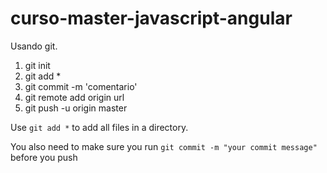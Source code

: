 # curso-master-javascript-angular



Usando git.

1. git init
2. git add *
3. git commit -m 'comentario'
4. git remote add origin url
5. git push -u origin master

Use `git add *` to add all files in a directory.

You also need to make sure you run `git commit -m "your commit message"` before you push